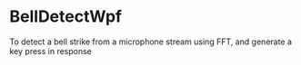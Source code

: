 # BellDetectWpf
To detect a bell strike from a microphone stream using FFT, and generate a key press in response

